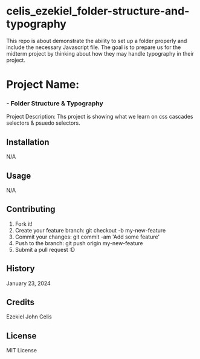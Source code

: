 # celis_ezekiel_folder-structure-and-typography
This repo is about demonstrate the ability to set up a folder properly and include the necessary Javascript file. The goal is to prepare us for the midterm project by thinking about how they may handle typography in their project.

# Project Name:  
### - Folder Structure & Typography

Project Description: Ths project is showing what we learn on css cascades selectors & psuedo selectors.
## Installation 

N/A 

## Usage 

N/A

## Contributing

1. Fork it!
2. Create your feature branch: git checkout -b my-new-feature
3. Commit your changes: git commit -am 'Add some feature'
4. Push to the branch: git push origin my-new-feature
5. Submit a pull request :D


## History

January 23, 2024

## Credits 

Ezekiel John Celis

## License 

MIT License